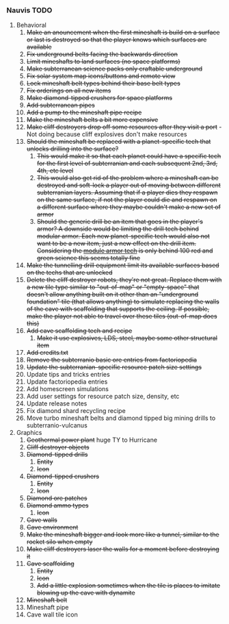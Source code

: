 ### Nauvis TODO
1. Behavioral
    1. ~~Make an anouncement when the first mineshaft is build on a surface or last is destroyed so that   the player knows which surfaces are available~~
    1. ~~Fix underground belts facing the backwards direction~~
    1. ~~Limit mineshafts to land surfaces (no space platforms)~~
    1. ~~Make subterranean science packs only craftable underground~~
    1. ~~Fix solar system map icons/buttons and remote view~~
    1. ~~Lock mineshaft belt types behind their base belt types~~
    1. ~~Fix orderings on all new items~~
    1. ~~Make diamond-tipped crushers for space platforms~~
    1. ~~Add subterranean pipes~~
    1. ~~Add a pump to the mineshaft pipe recipe~~
    1. ~~Make the mineshaft belts a bit more expensive~~
    1. ~~Make cliff destroyers drop off some resources after they visit a port~~ - Not doing because cliff explosives don't make resources
    1. ~~Should the mineshaft be replaced with a planet-specific tech that unlocks drilling into the surface?~~
        1. ~~This would make it so that each planet could have a specific tech for the first level of subterranian and each subsequent 2nd, 3rd, 4th, etc level~~
        1. ~~This would also get rid of the problem where a mineshaft can be destroyed and soft-lock a player out of moving between different subterranian layers. Assuming that if a player dies they respawn on the same surface, if not the player could die and respawn on a different surface where they maybe couldn't make a new set of armor~~
        1. ~~Should the generic drill be an item that goes in the player's armor? A downside would be limiting the drill tech behind modular armor. Each new planet-specific tech would also not want to be a new item, just a new effect on the drill item. Considering the [module armor tech](https://wiki.factorio.com/Modular_armor_(research)) is only behind 100 red and green science this seems totally fine~~
    1. ~~Make the tunnelling drill equipment limit its available surfaces based on the techs that are unlocked~~
    1. ~~Delete the cliff destroyer robots, they're not great. Replace them with a new tile type similar to "out-of-map" or "empty-space" that doesn't allow anything built on it other than an "underground foundation" tile (that allows anything) to simulate replacing the walls of the cave with scaffolding that supports the ceiling. If possible, make the player not able to travel over these tiles (out-of-map does this)~~
    1. ~~Add cave scaffolding tech and recipe~~
        1. ~~Make it use explosives, LDS, steel, maybe some other structural item~~
    1. ~~Add credits.txt~~
    1. ~~Remove the subterranio basic ore entries from factoriopedia~~
    1. ~~Update the subterranian-specific resource patch size settings~~
    1. Update tips and tricks entries
    1. Update factoriopedia entries
    1. Add homescreen simulations
    1. Add user settings for resource patch size, density, etc
    1. Update release notes
    1. Fix diamond shard recycling recipe
    1. Move turbo mineshaft belts and diamond tipped big mining drills to subterranio-vulcanus
1. Graphics    
    1. ~~Geothermal power plant~~ huge TY to Hurricane
    1. ~~Cliff destroyer objects~~
    1. ~~Diamond-tipped drills~~
        1. ~~Entity~~
        1. ~~Icon~~
    1. ~~Diamond-tipped crushers~~
        1. ~~Entity~~
        1. ~~Icon~~
    1. ~~Diamond ore patches~~
    1. ~~Diamond ammo types~~
        1. ~~Icon~~
    1. ~~Cave walls~~
    1. ~~Cave environment~~
    1. ~~Make the mineshaft bigger and look more like a tunnel, similar to the rocket silo when empty~~
    1. ~~Make cliff destroyers laser the walls for a moment before destroying it~~
    1. ~~Cave scaffolding~~
        1. ~~Entity~~
        1. ~~Icon~~
        1. ~~Add a little explosion sometimes when the tile is places to imitate blowing up the cave with dynamite~~
    1. ~~Mineshaft belt~~
    1. Mineshaft pipe
    1. Cave wall tile icon
